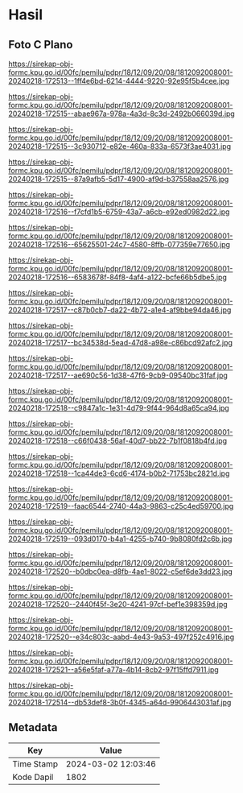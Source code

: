 # Hasil

## Foto C Plano

https://sirekap-obj-formc.kpu.go.id/00fc/pemilu/pdpr/18/12/09/20/08/1812092008001-20240218-172513--1ff4e6bd-6214-4444-9220-92e95f5b4cee.jpg

https://sirekap-obj-formc.kpu.go.id/00fc/pemilu/pdpr/18/12/09/20/08/1812092008001-20240218-172515--abae967a-978a-4a3d-8c3d-2492b066039d.jpg

https://sirekap-obj-formc.kpu.go.id/00fc/pemilu/pdpr/18/12/09/20/08/1812092008001-20240218-172515--3c930712-e82e-460a-833a-6573f3ae4031.jpg

https://sirekap-obj-formc.kpu.go.id/00fc/pemilu/pdpr/18/12/09/20/08/1812092008001-20240218-172515--87a9afb5-5d17-4900-af9d-b37558aa2576.jpg

https://sirekap-obj-formc.kpu.go.id/00fc/pemilu/pdpr/18/12/09/20/08/1812092008001-20240218-172516--f7cfd1b5-6759-43a7-a6cb-e92ed0982d22.jpg

https://sirekap-obj-formc.kpu.go.id/00fc/pemilu/pdpr/18/12/09/20/08/1812092008001-20240218-172516--65625501-24c7-4580-8ffb-077359e77650.jpg

https://sirekap-obj-formc.kpu.go.id/00fc/pemilu/pdpr/18/12/09/20/08/1812092008001-20240218-172516--6583678f-84f8-4af4-a122-bcfe66b5dbe5.jpg

https://sirekap-obj-formc.kpu.go.id/00fc/pemilu/pdpr/18/12/09/20/08/1812092008001-20240218-172517--c87b0cb7-da22-4b72-a1e4-af9bbe94da46.jpg

https://sirekap-obj-formc.kpu.go.id/00fc/pemilu/pdpr/18/12/09/20/08/1812092008001-20240218-172517--bc34538d-5ead-47d8-a98e-c86bcd92afc2.jpg

https://sirekap-obj-formc.kpu.go.id/00fc/pemilu/pdpr/18/12/09/20/08/1812092008001-20240218-172517--ae690c56-1d38-47f6-9cb9-09540bc31faf.jpg

https://sirekap-obj-formc.kpu.go.id/00fc/pemilu/pdpr/18/12/09/20/08/1812092008001-20240218-172518--c9847a1c-1e31-4d79-9f44-964d8a65ca94.jpg

https://sirekap-obj-formc.kpu.go.id/00fc/pemilu/pdpr/18/12/09/20/08/1812092008001-20240218-172518--c66f0438-56af-40d7-bb22-7b1f0818b4fd.jpg

https://sirekap-obj-formc.kpu.go.id/00fc/pemilu/pdpr/18/12/09/20/08/1812092008001-20240218-172518--1ca44de3-6cd6-4174-b0b2-71753bc2821d.jpg

https://sirekap-obj-formc.kpu.go.id/00fc/pemilu/pdpr/18/12/09/20/08/1812092008001-20240218-172519--faac6544-2740-44a3-9863-c25c4ed59700.jpg

https://sirekap-obj-formc.kpu.go.id/00fc/pemilu/pdpr/18/12/09/20/08/1812092008001-20240218-172519--093d0170-b4a1-4255-b740-9b8080fd2c6b.jpg

https://sirekap-obj-formc.kpu.go.id/00fc/pemilu/pdpr/18/12/09/20/08/1812092008001-20240218-172520--b0dbc0ea-d8fb-4ae1-8022-c5ef6de3dd23.jpg

https://sirekap-obj-formc.kpu.go.id/00fc/pemilu/pdpr/18/12/09/20/08/1812092008001-20240218-172520--2440f45f-3e20-4241-97cf-bef1e398359d.jpg

https://sirekap-obj-formc.kpu.go.id/00fc/pemilu/pdpr/18/12/09/20/08/1812092008001-20240218-172520--e34c803c-aabd-4e43-9a53-497f252c4916.jpg

https://sirekap-obj-formc.kpu.go.id/00fc/pemilu/pdpr/18/12/09/20/08/1812092008001-20240218-172521--a56e5faf-a77a-4b14-8cb2-97f15ffd7911.jpg

https://sirekap-obj-formc.kpu.go.id/00fc/pemilu/pdpr/18/12/09/20/08/1812092008001-20240218-172514--db53def8-3b0f-4345-a64d-9906443031af.jpg


## Metadata

| Key        | Value               |
| ---------- | ------------------- |
| Time Stamp | 2024-03-02 12:03:46 |
| Kode Dapil | 1802                |



